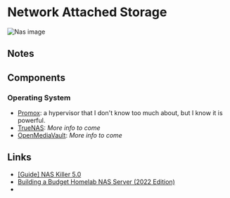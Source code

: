 # Network Attached Storage

![Nas image](https://cdn.mos.cms.futurecdn.net/qc9Ua9r8zzxwcvP9G2pYh6-1920-80.jpg.webp)

## Notes

## Components
### Operating System
- [Promox](https://www.proxmox.com/en/): a hypervisor that I don't know too much about, but I know it is powerful.
- [TrueNAS](https://www.truenas.com): *More info to come*
- [OpenMediaVault](https://www.openmediavault.org): *More info to come*

## Links

- [[Guide] NAS Killer 5.0](https://forums.serverbuilds.net/t/guide-nas-killer-5-0/3072)
- [Building a Budget Homelab NAS Server (2022 Edition)](https://mtlynch.io/budget-nas/)
- 